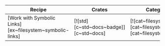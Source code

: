 | Recipe | Crates | Categories |
|--------|--------|------------|
| [Work with Symbolic Links][ex~filesystem~symbolic-links] | [![std][c~std~docs~badge]][c~std~docs] | [![cat~filesystem][cat~filesystem~badge]][cat~filesystem] |
